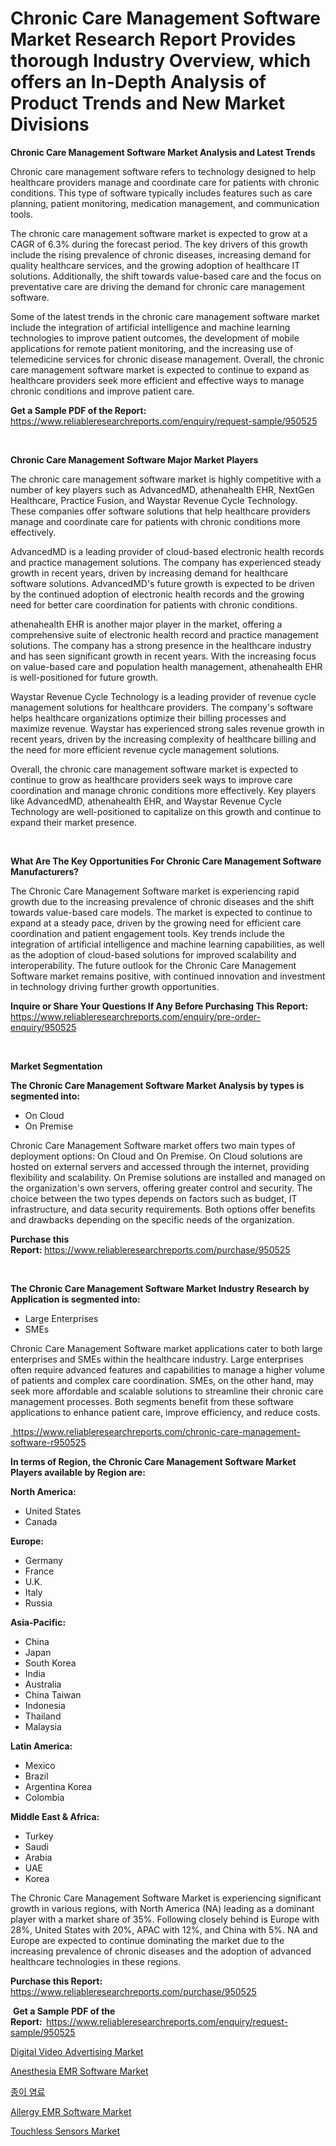 <p><h1>Chronic Care Management Software Market Research Report Provides thorough Industry Overview, which offers an In-Depth Analysis of Product Trends and New Market Divisions</h1></p><p><strong>Chronic Care Management Software Market Analysis and Latest Trends</strong></p>
<p><p>Chronic care management software refers to technology designed to help healthcare providers manage and coordinate care for patients with chronic conditions. This type of software typically includes features such as care planning, patient monitoring, medication management, and communication tools.</p><p>The chronic care management software market is expected to grow at a CAGR of 6.3% during the forecast period. The key drivers of this growth include the rising prevalence of chronic diseases, increasing demand for quality healthcare services, and the growing adoption of healthcare IT solutions. Additionally, the shift towards value-based care and the focus on preventative care are driving the demand for chronic care management software.</p><p>Some of the latest trends in the chronic care management software market include the integration of artificial intelligence and machine learning technologies to improve patient outcomes, the development of mobile applications for remote patient monitoring, and the increasing use of telemedicine services for chronic disease management. Overall, the chronic care management software market is expected to continue to expand as healthcare providers seek more efficient and effective ways to manage chronic conditions and improve patient care.</p></p>
<p><strong>Get a Sample PDF of the Report:&nbsp;</strong> <a href="https://www.reliableresearchreports.com/enquiry/request-sample/950525">https://www.reliableresearchreports.com/enquiry/request-sample/950525</a></p>
<p>&nbsp;</p>
<p><strong>Chronic Care Management Software Major Market Players</strong></p>
<p><p>The chronic care management software market is highly competitive with a number of key players such as AdvancedMD, athenahealth EHR, NextGen Healthcare, Practice Fusion, and Waystar Revenue Cycle Technology. These companies offer software solutions that help healthcare providers manage and coordinate care for patients with chronic conditions more effectively.</p><p>AdvancedMD is a leading provider of cloud-based electronic health records and practice management solutions. The company has experienced steady growth in recent years, driven by increasing demand for healthcare software solutions. AdvancedMD's future growth is expected to be driven by the continued adoption of electronic health records and the growing need for better care coordination for patients with chronic conditions.</p><p>athenahealth EHR is another major player in the market, offering a comprehensive suite of electronic health record and practice management solutions. The company has a strong presence in the healthcare industry and has seen significant growth in recent years. With the increasing focus on value-based care and population health management, athenahealth EHR is well-positioned for future growth.</p><p>Waystar Revenue Cycle Technology is a leading provider of revenue cycle management solutions for healthcare providers. The company's software helps healthcare organizations optimize their billing processes and maximize revenue. Waystar has experienced strong sales revenue growth in recent years, driven by the increasing complexity of healthcare billing and the need for more efficient revenue cycle management solutions.</p><p>Overall, the chronic care management software market is expected to continue to grow as healthcare providers seek ways to improve care coordination and manage chronic conditions more effectively. Key players like AdvancedMD, athenahealth EHR, and Waystar Revenue Cycle Technology are well-positioned to capitalize on this growth and continue to expand their market presence.</p></p>
<p>&nbsp;</p>
<p><strong>What Are The Key Opportunities For Chronic Care Management Software Manufacturers?</strong></p>
<p><p>The Chronic Care Management Software market is experiencing rapid growth due to the increasing prevalence of chronic diseases and the shift towards value-based care models. The market is expected to continue to expand at a steady pace, driven by the growing need for efficient care coordination and patient engagement tools. Key trends include the integration of artificial intelligence and machine learning capabilities, as well as the adoption of cloud-based solutions for improved scalability and interoperability. The future outlook for the Chronic Care Management Software market remains positive, with continued innovation and investment in technology driving further growth opportunities.</p></p>
<p><strong>Inquire or Share Your Questions If Any Before Purchasing This Report:</strong> <a href="https://www.reliableresearchreports.com/enquiry/pre-order-enquiry/950525">https://www.reliableresearchreports.com/enquiry/pre-order-enquiry/950525</a></p>
<p>&nbsp;</p>
<p><strong>Market Segmentation</strong></p>
<p><strong>The Chronic Care Management Software Market Analysis by types is segmented into:</strong></p>
<p><ul><li>On Cloud</li><li>On Premise</li></ul></p>
<p><p>Chronic Care Management Software market offers two main types of deployment options: On Cloud and On Premise. On Cloud solutions are hosted on external servers and accessed through the internet, providing flexibility and scalability. On Premise solutions are installed and managed on the organization's own servers, offering greater control and security. The choice between the two types depends on factors such as budget, IT infrastructure, and data security requirements. Both options offer benefits and drawbacks depending on the specific needs of the organization.</p></p>
<p><strong>Purchase this Report:&nbsp;</strong><a href="https://www.reliableresearchreports.com/purchase/950525">https://www.reliableresearchreports.com/purchase/950525</a></p>
<p>&nbsp;</p>
<p><strong>The Chronic Care Management Software Market Industry Research by Application is segmented into:</strong></p>
<p><ul><li>Large Enterprises</li><li>SMEs</li></ul></p>
<p><p>Chronic Care Management Software market applications cater to both large enterprises and SMEs within the healthcare industry. Large enterprises often require advanced features and capabilities to manage a higher volume of patients and complex care coordination. SMEs, on the other hand, may seek more affordable and scalable solutions to streamline their chronic care management processes. Both segments benefit from these software applications to enhance patient care, improve efficiency, and reduce costs.</p></p>
<p><a href="https://www.reliableresearchreports.com/chronic-care-management-software-r950525">&nbsp;https://www.reliableresearchreports.com/chronic-care-management-software-r950525</a></p>
<p><strong>In terms of Region, the Chronic Care Management Software Market Players available by Region are:</strong></p>
<p>
    <p> <strong> North America: </strong>
        <ul>
            <li>United States</li>
            <li>Canada</li>
        </ul>
        </p> 
    <p> <strong> Europe: </strong>
        <ul>
            <li>Germany</li>
            <li>France</li>
            <li>U.K.</li>
            <li>Italy</li>
            <li>Russia</li>
        </ul>
        </p> 
    <p> <strong> Asia-Pacific: </strong>
        <ul>
            <li>China</li>
            <li>Japan</li>
            <li>South Korea</li>
            <li>India</li>
            <li>Australia</li>
            <li>China Taiwan</li>
            <li>Indonesia</li>
            <li>Thailand</li>
            <li>Malaysia</li>
        </ul>
        </p> 
    <p> <strong> Latin America: </strong>
        <ul>
            <li>Mexico</li>
            <li>Brazil</li>
            <li>Argentina Korea</li>
            <li>Colombia</li>
        </ul>
        </p> 
    <p> <strong> Middle East & Africa: </strong>
        <ul>
            <li>Turkey</li>
            <li>Saudi</li>
            <li>Arabia</li>
            <li>UAE</li>
            <li>Korea</li>
        </ul>
    </p>
    </p>
<p><p>The Chronic Care Management Software Market is experiencing significant growth in various regions, with North America (NA) leading as a dominant player with a market share of 35%. Following closely behind is Europe with 28%, United States with 20%, APAC with 12%, and China with 5%. NA and Europe are expected to continue dominating the market due to the increasing prevalence of chronic diseases and the adoption of advanced healthcare technologies in these regions.</p></p>
<p><strong>Purchase this Report: </strong><a href="https://www.reliableresearchreports.com/purchase/950525">https://www.reliableresearchreports.com/purchase/950525</a></p>
<p>&nbsp;<strong>Get a Sample PDF of the Report:&nbsp;&nbsp;</strong><a href="https://www.reliableresearchreports.com/enquiry/request-sample/950525">https://www.reliableresearchreports.com/enquiry/request-sample/950525</a></p>
<p><strong></strong></p>
<p><p><a href="https://www.linkedin.com/pulse/digital-video-advertising-market-analysis-its-cagr-segmentation-6ddof">Digital Video Advertising Market</a></p><p><a href="https://github.com/gladysalidde/Market-Research-Report-List-1/blob/main/anesthesia-emr-software-market.md">Anesthesia EMR Software Market</a></p><p><a href="https://github.com/solomonbode85/Market-Research-Report-List-1/blob/main/363538251094.md">종이 염료</a></p><p><a href="https://github.com/dimitrishawkinswaynenp91rgz/Market-Research-Report-List-2/blob/main/allergy-emr-software-market.md">Allergy EMR Software Market</a></p><p><a href="https://www.linkedin.com/pulse/touchless-sensors-market-research-report-its-history-forecast-iwrcc?trackingId=D%2BWHZa%2BbhnTqPWj33e3JWA%3D%3D">Touchless Sensors Market</a></p></p>